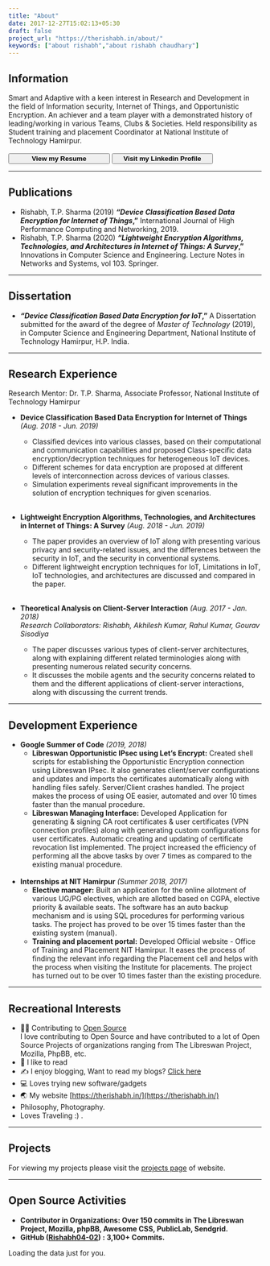 ```yaml
---
title: "About"
date: 2017-12-27T15:02:13+05:30
draft: false
project_url: "https://therishabh.in/about/"
keywords: ["about rishabh","about rishabh chaudhary"]
---
```


## Information
Smart and Adaptive with a keen interest in Research and Development in the field of Information security, Internet of Things, and Opportunistic Encryption. An achiever and a team player with a demonstrated history of leading/working in various Teams, Clubs & Societies. Held responsibility as Student training and placement Coordinator at National Institute of Technology Hamirpur.
<br><br>
<a href="https://drive.google.com/file/d/1lg_m6PtkVcnSDPLGqUbWBo8AQPP3czTA/view?usp=sharing" target="_blank"><button style="width: 40%"><b>View my Resume</b></button></a>   <a href="https://www.linkedin.com/in/rishabh0402/" target="_blank"><button style="width: 40%"><b>Visit my Linkedin Profile</b></button></a>

___________________________________________


## Publications
*	Rishabh, T.P. Sharma (2019) **_“Device Classification Based Data Encryption for Internet of Things_,”** International Journal of High Performance Computing and Networking, 2019.<br>
* Rishabh, T.P. Sharma (2020) **_“Lightweight Encryption Algorithms, Technologies, and Architectures in Internet of Things: A
Survey_,”** Innovations in Computer Science and Engineering. Lecture Notes in Networks and Systems, vol 103. Springer.

___________________________________________


## Dissertation
* **_“Device Classification Based Data Encryption for IoT_,”** A Dissertation submitted for the award of the degree of _Master of Technology_ (2019), in Computer Science and Engineering Department, National Institute of Technology Hamirpur, H.P. India.

___________________________________________


## Research Experience
Research Mentor: Dr. T.P. Sharma, Associate Professor, National Institute of Technology Hamirpur

* **Device Classification Based Data Encryption for Internet of Things** _(Aug. 2018 - Jun. 2019)_<br>
	* Classified devices into various classes, based on their computational and communication capabilities and proposed Class-specific data encryption/decryption techniques for heterogeneous IoT devices.<br>
	* Different schemes for data encryption are proposed at different levels of interconnection across devices of various classes.<br>
	* Simulation experiments reveal significant improvements in the solution of encryption techniques for given scenarios.<br><br>

* **Lightweight Encryption Algorithms, Technologies, and Architectures in Internet of Things: A Survey** _(Aug. 2018 - Jun. 2019)_<br>
	* The paper provides an overview of IoT along with presenting various privacy and security-related issues, and the differences between the security in IoT, and the security in conventional systems.<br>
	* Different lightweight encryption techniques for IoT, Limitations in IoT, IoT technologies, and architectures are discussed and compared in the paper.<br><br>

* **Theoretical Analysis on Client-Server Interaction** _(Aug. 2017 - Jan. 2018)_<br>
_Research Collaborators: Rishabh, Akhilesh Kumar, Rahul Kumar, Gourav Sisodiya_<br>
	* The paper discusses various types of client-server architectures, along with explaining different related terminologies along with presenting numerous related security concerns.
	* It discusses the mobile agents and the security concerns related to them and the different applications of client-server interactions, along with discussing the current trends.<br>

___________________________________________


## Development Experience
* **Google Summer of Code** _(2019, 2018)_
	* **Libreswan Opportunistic IPsec using Let’s Encrypt:** Created shell scripts for establishing the Opportunistic Encryption connection using Libreswan IPsec. It also generates client/server configurations and updates and imports the certificates automatically along with handling files safely. Server/Client crashes handled. The project makes the process of using OE easier, automated and over 10 times faster than the manual procedure.
	* **Libreswan Managing Interface:** Developed Application for generating & signing CA root certificates & user certificates (VPN connection profiles) along with generating custom configurations for user certificates. Automatic creating and updating of certificate revocation list implemented. The project increased the efficiency of performing all the above tasks by over 7 times as compared to the existing manual procedure.<br><br>
* **Internships at NIT Hamirpur** _(Summer 2018, 2017)_<br>
	* **Elective manager:** Built an application for the online allotment of various UG/PG electives, which are allotted based on CGPA, elective priority & available seats. The software has an auto backup mechanism and is using SQL procedures for performing various tasks. The project has proved to be over 15 times faster than the existing system (manual).
	* **Training and placement portal:** Developed Official website - Office of Training and Placement NIT Hamirpur. It eases the process of finding the relevant info regarding the Placement cell and helps with the process when visiting the Institute for placements. The project has turned out to be over 10 times faster than the existing procedure.


___________________________________________


## Recreational Interests
* 🧑‍💻 Contributing to [Open Source](http://github.com/Rishabh04-02/)<br>
	I love contributing to Open Source and have contributed to a lot of Open Source Projects of organizations ranging from The Libreswan Project, Mozilla, PhpBB, etc.
* 📖 I like to read
* ✍️ I enjoy blogging, Want to read my blogs? [Click here](https://therishabh.in/post/)
* 💻 Loves trying new software/gadgets
* 🌏 My website [https://therishabh.in/](https://therishabh.in/)
* Philosophy, Photography.
* Loves Traveling :) .

___________________________________________


## Projects
For viewing my projects please visit the [projects page](https://therishabh.in/projects/) of website.

___________________________________________


## Open Source Activities
* **Contributor in Organizations: Over 150 commits in The Libreswan Project, Mozilla, phpBB, Awesome CSS, PublicLab, Sendgrid.**
* **GitHub ([Rishabh04-02](https://github.com/Rishabh04-02/)) : 3,100+ Commits.**

<!-- Prepare a container for your calendar. -->
<script src="https://cdn.rawgit.com/IonicaBizau/github-calendar/gh-pages/dist/github-calendar.min.js"></script>
<!-- Optionally, include the theme (if you don't want to struggle to write the CSS) -->
<link rel="stylesheet" href="https://cdn.rawgit.com/IonicaBizau/github-calendar/gh-pages/dist/github-calendar.css"/>
<!-- Prepare a container for your calendar. -->
<div class="calendar" style="width:auto; overflow-x:scroll">
    <!-- Loading stuff -->
    Loading the data just for you.
</div>
<script>
    new GitHubCalendar(".calendar", "Rishabh04-02");
</script>
